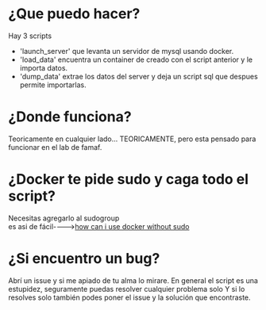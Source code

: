 # ¿Que puedo hacer?
Hay 3 scripts
- 'launch_server' que levanta un servidor de mysql usando docker.
- 'load_data' encuentra un container de creado con el script anterior y le importa datos.
- 'dump_data' extrae los datos del server y deja un script sql que despues permite importarlas.

# ¿Donde funciona?
Teoricamente en cualquier lado... TEORICAMENTE, pero esta pensado para funcionar en el lab de famaf.

# ¿Docker te pide sudo y caga todo el script?
Necesitas agregarlo al sudogroup \
es asi de fácil---->[how can i use docker without sudo](https://askubuntu.com/questions/477551/how-can-i-use-docker-without-sudo)

# ¿Si encuentro un bug?
Abrí un issue y si me apiado de tu alma lo mirare.
En general el script es una estupidez, seguramente puedas resolver cualquier problema solo
Y si lo resolves solo también podes poner el issue y la solución que encontraste.
